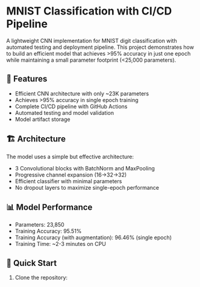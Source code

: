 
# MNIST Classification with CI/CD Pipeline

A lightweight CNN implementation for MNIST digit classification with automated testing and deployment pipeline. This project demonstrates how to build an efficient model that achieves >95% accuracy in just one epoch while maintaining a small parameter footprint (<25,000 parameters).

## 🌟 Features

- Efficient CNN architecture with only ~23K parameters
- Achieves >95% accuracy in single epoch training
- Complete CI/CD pipeline with GitHub Actions
- Automated testing and model validation
- Model artifact storage

## 🏗️ Architecture

The model uses a simple but effective architecture:
- 3 Convolutional blocks with BatchNorm and MaxPooling
- Progressive channel expansion (16→32→32)
- Efficient classifier with minimal parameters
- No dropout layers to maximize single-epoch performance

## 📊 Model Performance

- Parameters: 23,850
- Training Accuracy: 95.51%
- Training Accuracy (with augmentation):  96.46% (single epoch)
- Training Time: ~2-3 minutes on CPU

## 🚀 Quick Start

1. Clone the repository:
